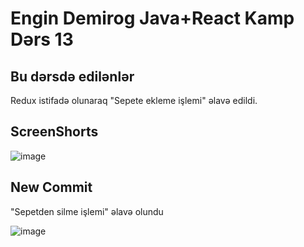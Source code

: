 # Engin Demirog Java+React Kamp Dərs 13
## Bu dərsdə edilənlər

Redux istifadə olunaraq "Sepete ekleme işlemi" əlavə edildi.

## ScreenShorts

![image](https://user-images.githubusercontent.com/70813725/124013435-5918a600-d9f3-11eb-909b-083d6295aa74.png)

## New Commit

"Sepetden silme işlemi" əlavə olundu

![image](https://user-images.githubusercontent.com/70813725/124016605-e4e00180-d9f6-11eb-8f5e-cc937469aa0a.png)

